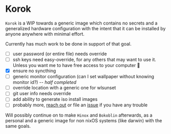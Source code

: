 # Korok

`Korok` is a WIP towards a generic image which contains no secrets and a generalized hardware configuration with the intent that it can be installed by anyone anywhere with minimal effort.

Currently has much work to be done in support of that goal.

- [ ] user password (or entire file) needs override
- [ ] ssh keys need easy-override, for any others that may want to use it. Unless you want me to have free access to your computer 🤯
- [x] ensure no syncthing
- [ ] generic monitor configuration (can I set wallpaper without knowing monitor id?) --  *half completed*
- [ ] override location with a generic one for wlsunset
- [ ] git user info needs override
- [ ] add ability to generate iso install images
- [ ] probably more, [reach out](https://github.com/fitzhawke/soxyn#-contact) or file an [issue](https://github.com/fitzhawke/soxyn/issues/new) if you have any trouble

Will possibly continue on to make `Hinox` and `Bokoblin` afterwards, as a personal and a generic image for non nixOS systems (like darwin) with the same goals.
